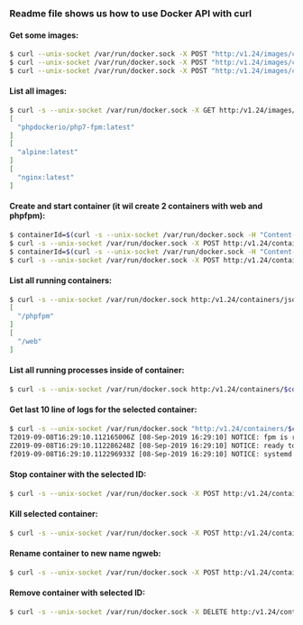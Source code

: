 ### Readme file shows us how to use Docker API with curl

#### Get some images:
```bash
$ curl --unix-socket /var/run/docker.sock -X POST "http:/v1.24/images/create?fromImage=alpine"
$ curl --unix-socket /var/run/docker.sock -X POST "http:/v1.24/images/create?fromImage=nginx"
$ curl --unix-socket /var/run/docker.sock -X POST "http:/v1.24/images/create?fromImage=phpdockerio/php7-fpm"
```

#### List all images:
```bash
$ curl -s --unix-socket /var/run/docker.sock -X GET http:/v1.24/images/json?all=0 | jq -r .[].RepoTags
[
  "phpdockerio/php7-fpm:latest"
]
[
  "alpine:latest"
]
[
  "nginx:latest"
]
```

#### Create and start container (it wil create 2 containers with **web** and **phpfpm**):
```bash
$ containerId=$(curl -s --unix-socket /var/run/docker.sock -H "Content-Type: application/json" -d '{"Image": "nginx", "PortBindings": { "80/tcp": [{ "HostPort": "8080" }] }}' -X POST http:/v1.24/containers/create?name=web | jq -r .Id)
$ curl -s --unix-socket /var/run/docker.sock -X POST http:/v1.24/containers/$containerId/start 
$ containerId=$(curl -s --unix-socket /var/run/docker.sock -H "Content-Type: application/json" -d '{"Image": "phpdockerio/php7-fpm", "PortBindings": { "9000/tcp": [{ "HostPort": "9090" }] }}' -X POST http:/v1.24/containers/create?name=phpfpm | jq -r .Id)
$ curl -s --unix-socket /var/run/docker.sock -X POST http:/v1.24/containers/$containerId/start
```

#### List all running containers:
```bash
$ curl -s --unix-socket /var/run/docker.sock http:/v1.24/containers/json | jq -r .[].Names
[
  "/phpfpm"
]
[
  "/web"
]
```

#### List all running processes inside of container:
```bash
$ curl -s --unix-socket /var/run/docker.sock http:/v1.24/containers/$containerId/top | jq
```

#### Get last 10 line of logs for the selected container:
```bash
$ curl -s --unix-socket /var/run/docker.sock "http:/v1.24/containers/$containerId/logs??stderr=1&stdout=1&timestamps=1&follow=1&tail=10"
T2019-09-08T16:29:10.112165006Z [08-Sep-2019 16:29:10] NOTICE: fpm is running, pid 8
Z2019-09-08T16:29:10.112286248Z [08-Sep-2019 16:29:10] NOTICE: ready to handle connections
f2019-09-08T16:29:10.112296933Z [08-Sep-2019 16:29:10] NOTICE: systemd monitor interval set to 10000ms
```

#### Stop container with the selected ID:
```bash
$ curl -s --unix-socket /var/run/docker.sock -X POST http:/v1.24/containers/$containerId/stop
```

#### Kill selected container:
```bash
$ curl -s --unix-socket /var/run/docker.sock -X POST http:/v1.24/containers/2af1bc644e3f/kill
```

#### Rename container to new name **ngweb**:
```bash
$ curl -s --unix-socket /var/run/docker.sock -X POST http:/v1.24/containers/2af1bc644e3f/rename?name=ngweb
```

#### Remove container with selected ID:
```bash
$ curl -s --unix-socket /var/run/docker.sock -X DELETE http:/v1.24/containers/2af1bc644e3f?v1
```
